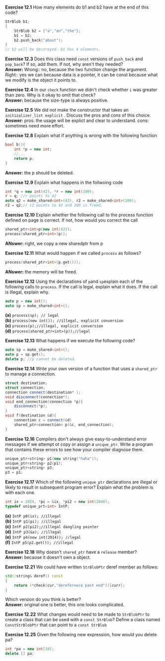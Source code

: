 **Exercise 12.1** How many elements do b1 and b2 have at the end of this code?<br />
```cpp
StrBlob b1;
{
    StrBlob b2 = {"a","an","the"};
    b1 = b2;
    b2.push_back("about");
}
// b2 will be destroyed. b1 has 4 elements.
```


**Exercise 12.3** Does this class need `const` versions of `push_back` and `pop_back`? If so, add them. If not, why aren't they needed?<br />
**Answer:** Wrong:: no, because the two function change the argument.<br />
Right:: yes we can because data is a pointer, it can be const because what we modify is the object it points to.


**Exercise 12.4** In our `check` function we didn't check whether `i` was greater than zero. Why is it okay to omit that check?<br />
**Answer:** because the size-type is always positive.


**Exercise 12.5** We did not make the constructor that takes an `initizalizer_list explicit` . Discuss the pros and cons of this choice.<br />
**Answer:** pros: the usage will be explict and clear to understand. cons: sometimes need more effort. 


**Exercise 12.8** Explain what if anything is wrong with the following function<br />
```cpp
bool b(){
    int *p = new int;
    //...
    return p;
}
```
**Answer:** the p should be deleted.


**Exercise 12.9** Explain what happens in the follwoing code<br />
```cpp
int *q = new int(42), *r = new int(100);
r = q; //r points to 42
auto q2 = make_shared<int>(42), r2 = make_shared<int>(100);
r2 = q2;// r2 points to 42 and 100 is freed.
```


**Exercise 12.10** Explain whether the following call to the process function defined on page is correct. If not, how would you correct the call<br />
```cpp
shared_ptr<int>p(new int(42));
process(shared_ptr<int>(p));
```
**ANswer:** right, we copy a new sharedptr from p



**Exercise 12.11** What would happen if we called `process` as follows?
```cpp
process(shared_ptr<int>(p.get()));
```
**ANswer:** the memory will be freed.


**Exercise 12.12** Using the declarations of `p`and `sp`explain each of the following calls to `process`. If the call is legal, explain what it does. If the call is illegal, explain why.
```cpp
auto p = new int();
auto sp = make_shared<int>();
```
**(a)** `process(sp); // legal`<br />
**(b)** `process(new int()); //illegal, explicit conversion`<br />
**(c)** `process(p);//illegal, explicit conversion`<br />
**(d)** `process(shared_ptr<int>(p));//legal`


**Exercise 12.13** What happens if we execute the following code?<br />
```cpp
auto sp = make_shared<int>();
auto p = sp.get();
delete p; //p cannot be deleted.
```


**Exercise 12.14** Write your own version of a function that uses a `shared_ptr` to manage a connection.<br />
```cpp
struct destination;
struct connection;
connection connect(destination* );
void disconnect(connection*);
void end_connection(connection *p){
    disconnect(*p);
}
void f(destination &d){
    connection c = connect(&d)
    shared_ptr<connection> p(&c, end_connection); 
}
```


**Exercise 12.16** Compilers don't always give easy-to-understand error messages if we attempt ot copy or assign a `unique_ptr`. Write a program that contains these errors to see how your compiler diagnose them.<br />
```cpp
unique_ptr<string> p1(new string("haha"));
unique_ptr<string> p2(p1);
unique_ptr<string> p3;
p3 = p1;
```


**Exercise 12.17** Which of the following `unique_ptr` declarations are illegal or likely to result in subsequent program error? Explain what the problem is with each one.
```cpp
int ix = 1024, *pi = &ix, *pi2 = new int(2048);
typedef unique_prt<int> IntP;
```
**(a)** `IntP p0(ix); //illegal`<br />
**(b)** `IntP p1(pi); //illegal`<br />
**(c)** `IntP p2(pi2);//illegal dangling pointer` <br />
**(d)** `IntP p3(&x); //illegal`<br />
**(e)** `IntP p4(new int(2014)); //legal`<br />
**(f)** `IntP p5(p2.get()); //illegal`


**Exercise 12.18** Why doesn't `shared_ptr` have a `release` member?<br />
**Answer:** because it doesn't own a object.


**Exercise 12.21** We could have written `StrBlobPtr` deref member as follows:
```cpp
std::string& deref() const
{
    return (*check(cur,"derefernece past end"))[curr];
}
```
Which version do you think is better?<br />
**Answer:** original one is better, this one looks complicated.


**Exercise 12.22** What changes would need to be made to `StrBlobPtr` to create a class that can be used with a `const StrBlob`? Define a class named `ConstStrBlobPtr` that can point to a `const StrBlob`


**Exercise 12.25** Given the following new expression, how would you delete pa?
```cpp
int *pa = new int[10];
delete [] pa;
```



